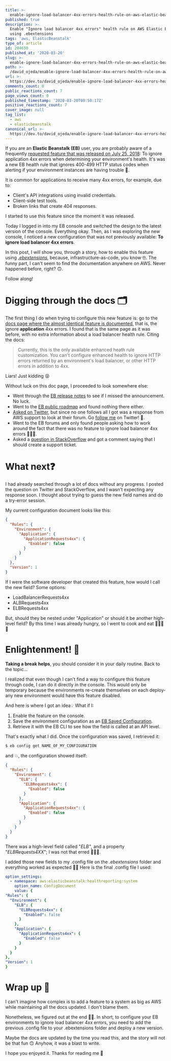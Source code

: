 ```yaml
---
title: >-
  enable-ignore-load-balancer-4xx-errors-health-rule-on-aws-elastic-beanstalk-using-ebextensions
published: true
description: >-
  Enable "Ignore load balancer 4xx errors" health rule on AWS Elastic Beanstalk
  using .ebextensions
tags: 'aws, ElasticBeanstalk'
type_of: article
id: 284650
published_at: '2020-03-20'
slug: >-
  enable-ignore-load-balancer-4xx-errors-health-rule-on-aws-elastic-beanstalk-using-ebextensions-4ac9
path: >-
  /david_ojeda/enable-ignore-load-balancer-4xx-errors-health-rule-on-aws-elastic-beanstalk-using-ebextensions-4ac9
url: >-
  https://dev.to/david_ojeda/enable-ignore-load-balancer-4xx-errors-health-rule-on-aws-elastic-beanstalk-using-ebextensions-4ac9
comments_count: 0
public_reactions_count: 7
page_views_count: 0
published_timestamp: '2020-03-20T00:50:17Z'
positive_reactions_count: 7
cover_image: null
tag_list:
  - aws
  - elasticbeanstalk
canonical_url: >-
  https://dev.to/david_ojeda/enable-ignore-load-balancer-4xx-errors-health-rule-on-aws-elastic-beanstalk-using-ebextensions-4ac9
---
```


If you are an **Elastic Beanstalk (EB)** user, you are probably aware of a frequently [requested feature that was released on July 25, 2018](https://aws.amazon.com/releasenotes/release-aws-elastic-beanstalk-support-for-enhanced-health-rule-customization-on-july-25-2018/?tag=releasenotes%23keywords%23aws-elastic-beanstalk): To ignore application 4xx errors when determining your environment's health. It's was a new EB health rule that ignores 400-499 HTTP status codes when alerting if your environment instances are having trouble 🏥.  
  
It is common for applications to receive many 4xx errors, for example, due to:  
  

*   Client's API integrations using invalid credentials.
*   Client-side test tools.
*   Broken links that create 404 responses.

  
I started to use this feature since the moment it was released.  
  

Today I logged in into my EB console and switched the design to the latest version of the console. Everything okay. Then, as I was exploring the new console, I noticed a new configuration that was not previously available: **To ignore load balancer 4xx errors**.  
  
In this post, I will show you, through a story, how to enable this feature using [_.ebextensions_](https://docs.aws.amazon.com/elasticbeanstalk/latest/dg/ebextensions.html), because, infrastructure-as-code, you know 🤓. The funny part, I can't seem to find the documentation anywhere on AWS. Never happened before, right? 🙃.   
  
Follow along!  
  

# Digging through the docs 🗂

  
The first thing I do when trying to configure this new feature is: go to the [docs page where the almost identical feature is documented](https://docs.aws.amazon.com/elasticbeanstalk/latest/dg/health-enhanced-rules.html), that is, the ignore **application** 4xx errors. I found that is the same page as it was before, with no extra information about a load balancer health rule. Citing the docs:  
  

> Currently, this is the only available enhanced heath rule customization. You can't configure enhanced health to ignore HTTP errors returned by an environment's load balancer, or other HTTP errors in addition to 4xx.

  
Liars! Just kidding 😝   
  
Without luck on this doc page, I proceeded to look somewhere else:  
  

*   Went through the [EB release notes](https://aws.amazon.com/releasenotes/?tag=releasenotes%23keywords%23aws-elastic-beanstalk) to see if I missed the announcement. No luck.
*   Went to the [EB public roadmap](https://github.com/aws/elastic-beanstalk-roadmap/projects/1) and found nothing there either.
*   [Asked on Twitter](https://twitter.com/DavidOjedaL/status/1240705686343798784), but since no one follows all I got was a response from AWS support to look at their forum. Go [follow me](https://twitter.com/DavidOjedaL) on Twitter! 👀.
*   Went to the EB forums and only found people asking how to work around the fact that there was no feature to ignore load balancer 4xx errors 🤦🏻‍♂️.
*   Asked a [question in StackOverflow](https://stackoverflow.com/questions/60764891/how-to-enable-aws-elastic-beanstalk-health-rule-ignore-load-balancer-4xx-throu?noredirect=1#comment107510426_60764891) and got a comment saying that I should create a support ticket.

  

# What next❓

  
I had already searched through a lot of docs without any progress. I posted the question on Twitter and StackOverflow, and I wasn't expecting any response soon. I thought about trying to guess the new field names and do a try-error session.  
  
My current configuration document looks like this:  
  

```json
{
  "Rules": {
    "Environment": {
      "Application": {
        "ApplicationRequests4xx": {
          "Enabled": false
        }
      }
    }
  },
  "Version": 1
}
```

  
If I were the software developer that created this feature, how would I call the new field? Some options:  
  

*   LoadBalancerRequests4xx
*   ALBRequests4xx
*   ELBRequests4xx

  
But, should they be nested under "Application" or should it be another high-level field? By this time I was already hungry, so I went to cook and eat 👨🏻‍🍳🍲  
  

# **Enlightenment**! 🔮

  
**Taking a break helps**, you should consider it in your daily routine. Back to the topic...   
  
I realized that even though I can't find a way to configure this feature through code, I can do it directly in the console. This would only be temporary because the environments re-create themselves on each deploy- any new environment would have this feature disabled.  
  
And here is where I got an idea💡 What if I:  
  

1.  Enable the feature on the console.
2.  Save the environment configuration as an [EB Saved Configuration](https://docs.aws.amazon.com/elasticbeanstalk/latest/dg/environment-configuration-savedconfig.html).
3.  Retrieve it with the EB CLI to see how the field is called at an API level.

  
That's exactly what I did. Once the configuration was saved, I retrieved it:  
  

```bash
$ eb config get NAME_OF_MY_CONFIGURATION
```

  
and 💥, the configuration showed itself:  
  

```json
{
  "Rules": {
    "Environment": {
      "ELB": {
        "ELBRequests4xx": {
          "Enabled": false
        }
      },
      "Application": {
        "ApplicationRequests4xx": {
          "Enabled": false
        }
      }
    }
  }
}
```

  
There was a high-level field called "_ELB"_, and a property "_ELBRequests4XX_"; I was not that erred 👨🏻‍💻.  
  
I added those new fields to my .config file on the _.ebextensions_ folder and everything worked as expected 👏🏼 Here is the final .config file I used:  
  

```yaml
option_settings:
  - namespace: aws:elasticbeanstalk:healthreporting:system
    option_name: ConfigDocument
    value: {
"Rules": {
  "Environment": {
    "ELB": {
      "ELBRequests4xx": {
        "Enabled": false
      }
    },
    "Application": {
      "ApplicationRequests4xx": {
        "Enabled": false
      }
    }
  }
},
"Version": 1
}
```

  

# Wrap up 🔄

  
I can't imagine how complex is to add a feature to a system as big as AWS while maintaining all the docs updated. I don't blame them.  
  
Nonetheless, we figured out at the end 🙌🏼. In short, to configure your EB environments to ignore load balancer 4xx errors, you need to add the previous .config file to your .ebextensions folder and deploy a new version.  
  
Maybe the docs are updated by the time you read this, and the story will not be that fun 🙃 Anyhow, it was a blast to write.  
  
I hope you enjoyed it. Thanks for reading me 💙
